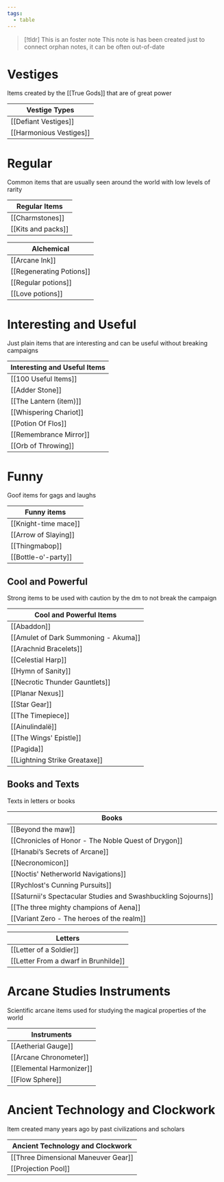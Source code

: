 ```yaml
---
tags:
  - table
---
```

> [!tldr] This is an foster note
> This note is has been created just to connect orphan notes, it can be often out-of-date

# Vestiges 
Items created by the [[True Gods]] that are of great power

| Vestige Types           |
| ----------------------- |
| [[Defiant Vestiges]]    |
| [[Harmonious Vestiges]] |

# Regular
Common items that are usually seen around the world with low levels of rarity

| Regular Items            |
| ------------------------ |
| [[Charmstones]]          |
| [[Kits and packs]]       |

| Alchemical               |
| ------------------------ |
| [[Arcane Ink]]           |
| [[Regenerating Potions]] |
| [[Regular potions]]      |
| [[Love potions]]         |

# Interesting and Useful
Just plain items that are interesting and can be useful without breaking campaigns

| Interesting and Useful Items |
| ---------------------------- |
| [[100 Useful Items]]         |
| [[Adder Stone]]              |
| [[The Lantern (item)]]       |
| [[Whispering Chariot]]       |
| [[Potion Of Flos]]           |
| [[Remembrance Mirror]]       |
| [[Orb of Throwing]]          |

# Funny
Goof items for gags and laughs

| Funny items          |
| -------------------- |
| [[Knight-time mace]] |
| [[Arrow of Slaying]] |
| [[Thingmabop]]       |
| [[Bottle-o'-party]]  |


## Cool and Powerful
Strong items to be used with caution by the dm to not break the campaign

| Cool and Powerful Items              |
| ------------------------------------ |
| [[Abaddon]]                          |
| [[Amulet of Dark Summoning - Akuma]] |
| [[Arachnid Bracelets]]               |
| [[Celestial Harp]]                   |
| [[Hymn of Sanity]]                   |
| [[Necrotic Thunder Gauntlets]]       |
| [[Planar Nexus]]                     |
| [[Star Gear]]                        |
| [[The Timepiece]]                    |
| [[Ainulindalë]]                      |
| [[The Wings' Epistle]]               |
| [[Pagida]]                           |
| [[Lightning Strike Greataxe]]        |


## Books and Texts
Texts in letters or books

| Books                                                         |
| ------------------------------------------------------------- |
| [[Beyond the maw]]                                            |
| [[Chronicles of Honor - The Noble Quest of Drygon]]           |
| [[Hanabi’s Secrets of Arcane]]                                |
| [[Necronomicon]]                                              |
| [[Noctis' Netherworld Navigations]]                           |
| [[Rychlost's Cunning Pursuits]]                               |
| [[Saturnii's Spectacular Studies and Swashbuckling Sojourns]] |
| [[The three mighty champions of Aena]]                        |
| [[Variant Zero - The heroes of the realm]]                    |

| Letters                 |
| ----------------------- |
| [[Letter of a Soldier]] |
| [[Letter From a dwarf in Brunhilde]]                        |


# Arcane Studies Instruments
Scientific arcane items used for studying the magical properties of the world

| Instruments              |
| ------------------------ |
| [[Aetherial Gauge]]      |
| [[Arcane Chronometer]]   |
| [[Elemental Harmonizer]] |
| [[Flow Sphere]]          |


# Ancient Technology and Clockwork
Item created many years ago by past civilizations and scholars

| Ancient Technology and Clockwork |
| --------------------------------- |
| [[Three Dimensional Maneuver Gear]]  |
| [[Projection Pool]]                |
